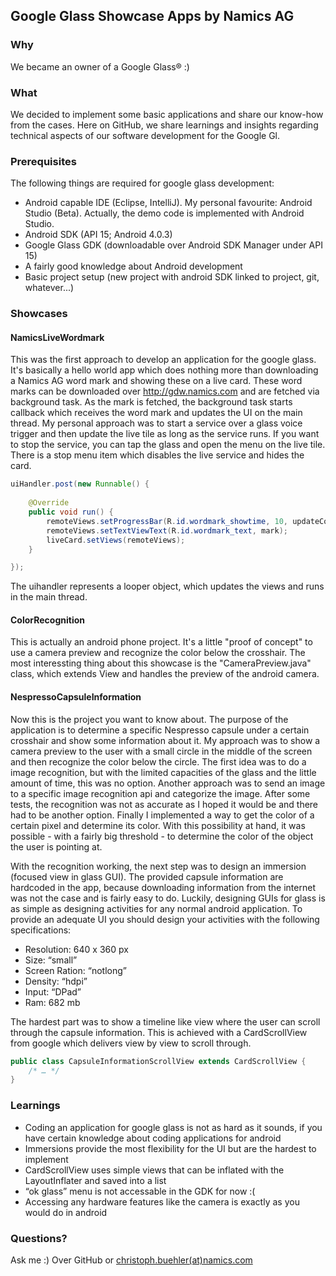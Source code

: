 ## Google Glass Showcase Apps by Namics AG

### Why

We became an owner of a Google Glass® :)

### What

We decided to implement some basic applications and share our know-how from the cases. Here on GitHub, we share learnings and insights regarding technical aspects of our software development for the Google Gl.

### Prerequisites

The following things are required for google glass development:
- Android capable IDE (Eclipse, IntelliJ). My personal favourite: Android Studio (Beta). Actually, the demo code is implemented with Android Studio.
- Android SDK (API 15; Android 4.0.3)
- Google Glass GDK (downloadable over Android SDK Manager under API 15)
- A fairly good knowledge about Android development
- Basic project setup (new project with android SDK linked to project, git, whatever...)

### Showcases

#### NamicsLiveWordmark

This was the first approach to develop an application for the google glass. It's basically a hello world app which does nothing more than downloading a Namics AG word mark and showing these on a live card. These word marks can be downloaded over http://gdw.namics.com and are fetched via background task. As the mark is fetched, the background task starts callback which receives the word mark and updates the UI on the main thread. My personal approach was to start a service over a glass voice trigger and then update the live tile as long as the service runs. If you want to stop the service, you can tap the glass and open the menu on the live tile. There is a stop menu item which disables the live service and hides the card.

```java
uiHandler.post(new Runnable() {
                                
    @Override
    public void run() {
        remoteViews.setProgressBar(R.id.wordmark_showtime, 10, updateCounter, false);
        remoteViews.setTextViewText(R.id.wordmark_text, mark);
        liveCard.setViews(remoteViews); 
    }

});
```
The uihandler represents a looper object, which updates the views and runs in the main thread.

#### ColorRecognition

This is actually an android phone project. It's a little "proof of concept" to use a camera preview and recognize the color below the crosshair. The most interessting thing about this showcase is the "CameraPreview.java" class, which extends View and handles the preview of the android camera.

#### NespressoCapsuleInformation

Now this is the project you want to know about. The purpose of the application is to determine a specific Nespresso capsule under a certain crosshair and show some information about it. My approach was to show a camera preview to the user with a small circle in the middle of the screen and then recognize the color below the circle. The first idea was to do a image recognition, but with the limited capacities of the glass and the little amount of time, this was no option. Another approach was to send an image to a specific image recognition api and categorize the image. After some tests, the recognition was not as accurate as I hoped it would be and there had to be another option. Finally I implemented a way to get the color of a certain pixel and determine its color. With this possibility at hand, it was possible - with a fairly big threshold - to determine the color of the object the user is pointing at.

With the recognition working, the next step was to design an immersion (focused view in glass GUI). The provided capsule information are hardcoded in the app, because downloading information from the internet was not the case and is fairly easy to do. Luckily, designing GUIs for glass is as simple as designing activities for any normal android application. To provide an adequate UI you should design your activities with the following specifications:
- Resolution: 640 x 360 px
- Size: “small”
- Screen Ration: “notlong”
- Density: “hdpi”
- Input: “DPad”
- Ram: 682 mb

The hardest part was to show a timeline like view where the user can scroll through the capsule information. This is achieved with a CardScrollView from google which delivers view by view to scroll through.

```java
public class CapsuleInformationScrollView extends CardScrollView {
    /* … */
}
```

### Learnings

- Coding an application for google glass is not as hard as it sounds, if you have certain knowledge about coding applications for android
- Immersions provide the most flexibility for the UI but are the hardest to implement
- CardScrollView uses simple views that can be inflated with the LayoutInflater and saved into a list
- “ok glass” menu is not accessable in the GDK for now :(
- Accessing any hardware features like the camera is exactly as you would do in android

### Questions?

Ask me :)
Over GitHub or [christoph.buehler(at)namics.com](mailto:christoph.buehler@namics.com)